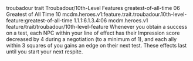 <ability>
  <metadata>
    <class>troubadour</class>
    <feature_type>trait</feature_type>
    <file_dpath>Troubadour/10th-Level Features</file_dpath>
    <item_id>greatest-of-all-time</item_id>
    <item_index>06</item_index>
    <item_name>Greatest of All Time</item_name>
    <level>10</level>
    <scc>mcdm.heroes.v1:feature.trait.troubadour.10th-level-feature:greatest-of-all-time</scc>
    <scdc>1.1.1:6.1.3.4:06</scdc>
    <source>mcdm.heroes.v1</source>
    <type>feature/trait/troubadour/10th-level-feature</type>
  </metadata>
  <effects>
    <effect type="mundane">Whenever you obtain a success on a test, each NPC within your line of effect has their Impression score decreased by 4 during a negotiation (to a minimum of 1), and each ally within 3 squares of you gains an edge on their next test. These effects last until you start your next respite.</effect>
  </effects>
</ability>

